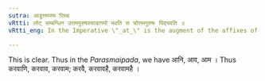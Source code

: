 ```yaml
---
sutra: आडुत्तमस्य पिच्च
vRtti: लोट् सम्बन्धिन उत्तमपुरुषस्याडागमो भवति स चोत्तमपुरुषः पिद्भवति ॥
vRtti_eng: In the Imperative \"_at_\" is the augment of the affixes of the first person and the termination is as if it had an indicatory \"_p_\".

---
```

This is clear. Thus in the _Parasmaipada_, we have आनि, आव, आम । Thus करवाणि, करवाव, करवाम; करवै, करवावहै, करवामहै ।
